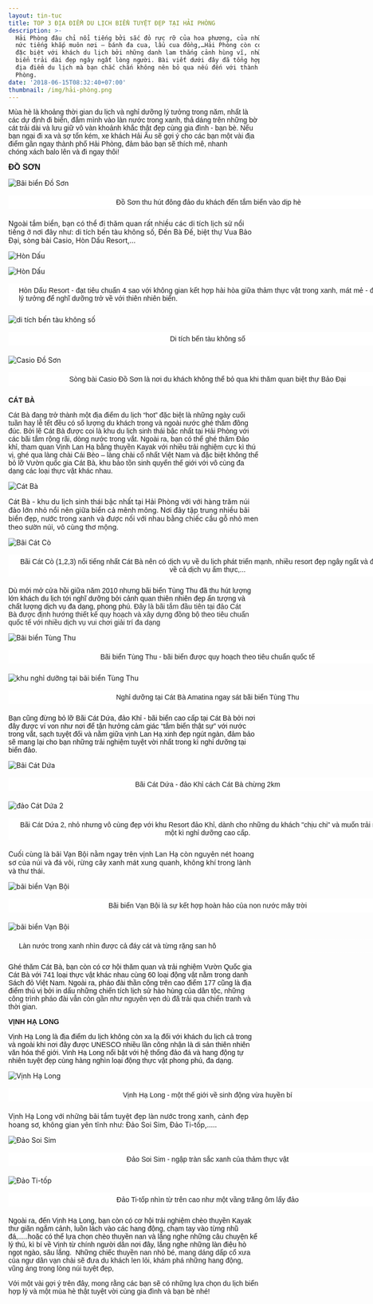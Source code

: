 ```yaml
---
layout: tin-tuc
title: TOP 3 ĐỊA ĐIỂM DU LỊCH BIỂN TUYỆT ĐẸP TẠI HẢI PHÒNG
description: >-
  Hải Phòng đâu chỉ nổi tiếng bởi sắc đỏ rực rỡ của hoa phượng, của những món ăn
  nức tiếng khắp muôn nơi – bánh đa cua, lẩu cua đồng,…Hải Phòng còn có sức hút
  đặc biệt với khách du lịch bởi những danh lam thắng cảnh hùng vĩ, những bãi
  biển trải dài đẹp ngây ngất lòng người. Bài viết dưới đây đã tổng hợp lại 5
  địa điểm du lịch mà bạn chắc chắn không nên bỏ qua nếu đến với thành phố Hải
  Phòng.
date: '2018-06-15T08:32:40+07:00'
thumbnail: /img/hải-phòng.png
---
```

<p><span style="font-size:14px;"><span style="font-family:arial,helvetica,sans-serif;">M&ugrave;a h&egrave; l&agrave; khoảng thời gian du lịch v&agrave; nghỉ dưỡng l&yacute; tưởng trong năm, nhất l&agrave; c&aacute;c dự định đi biển, đắm m&igrave;nh v&agrave;o l&agrave;n nước trong xanh, thả d&aacute;ng tr&ecirc;n những bờ c&aacute;t trải d&agrave;i v&agrave; lưu giữ v&ocirc; v&agrave;n khoảnh khắc thật đẹp c&ugrave;ng gia đ&igrave;nh - bạn b&egrave;. Nếu bạn ngại đi xa v&agrave; sợ tốn k&eacute;m, xe kh&aacute;ch Hải &Acirc;u sẽ gợi &yacute; cho c&aacute;c bạn một v&agrave;i địa điểm gần ngay th&agrave;nh phố Hải Ph&ograve;ng, đảm bảo bạn sẽ th&iacute;ch m&ecirc;, nhanh ch&oacute;ng&nbsp;x&aacute;ch balo l&ecirc;n v&agrave; đi ngay th&ocirc;i!</span></span></p>

<p><strong><span style="font-size:16px;"><span style="font-family:arial,helvetica,sans-serif;">ĐỒ SƠN</span></span></strong></p>

![Bãi biển Đồ Sơn](/img/đồ-sơn.jpg)

<p style="box-sizing: border-box; margin-top: 16px; margin-bottom: 20px; padding: 5px 20px; border: 1px dashed rgb(255, 255, 255); width: 800px; background: none 0px 0px repeat scroll rgb(255, 255, 255); text-align: center;"><span style="font-size:14px;"><span style="font-family:arial,helvetica,sans-serif;">&nbsp;Đồ Sơn thu h&uacute;t đ&ocirc;ng đảo du kh&aacute;ch đến tắm biển v&agrave;o dịp h&egrave;</span></span></p>

Ngoài tắm biển, bạn có thể đi thăm quan rất nhiều các di tích lịch sử nổi tiếng ở nơi đây như: di tích bến tàu không số, Đền Bà Đế, biệt thự Vua Bảo Đại, sòng bài Casio, Hòn Dấu Resort,…

![Hòn Dấu](/img/hòn-dấu.jpg)

![Hòn Dấu](/img/hòn-dấu.jpg)

<p style="box-sizing: border-box; margin-top: 16px; margin-bottom: 20px; padding: 5px 20px; border: 1px dashed rgb(255, 255, 255); width: 800px; background: none 0px 0px repeat scroll rgb(255, 255, 255); text-align: justify;"><span style="font-size:14px;"><span style="font-family:arial,helvetica,sans-serif;">H&ograve;n Dấu Resort - đạt ti&ecirc;u chuẩn 4 sao với kh&ocirc;ng gian kết hợp h&agrave;i h&ograve;a giữa thảm thực vật trong xanh, m&aacute;t mẻ - địa điểm l&yacute; tưởng để nghĩ dưỡng trở về với thi&ecirc;n nhi&ecirc;n biển.</span></span></p>

![di tích bến tàu không số](/img/tàu-không-số.jpg)

<p style="box-sizing: border-box; margin-top: 16px; margin-bottom: 20px; padding: 5px 20px; border: 1px dashed rgb(255, 255, 255); width: 800px; background: none 0px 0px repeat scroll rgb(255, 255, 255); text-align: center;"><span style="font-size:14px;"><span style="font-family:arial,helvetica,sans-serif;">Di t&iacute;ch bến t&agrave;u kh&ocirc;ng số</span></span></p>

![Casio Đồ Sơn](/img/casio-đồ-sơn.jpg)

<p style="box-sizing: border-box; margin-top: 16px; margin-bottom: 20px; padding: 5px 20px; border: 1px dashed rgb(255, 255, 255); width: 800px; background: none 0px 0px repeat scroll rgb(255, 255, 255); text-align: center;"><span style="font-size:14px;"><span style="font-family:arial,helvetica,sans-serif;">S&ograve;ng b&agrave;i Casio Đồ Sơn l&agrave; nơi du kh&aacute;ch kh&ocirc;ng thể bỏ qua khi thăm quan&nbsp;biệt thự&nbsp;Bảo Đại</span></span></p>

<p><font face="arial, helvetica, sans-serif"><b>C&Aacute;T B&Agrave;</b></font></p>

<p><span style="font-size:14px;"><span style="font-family:arial,helvetica,sans-serif;">C&aacute;t B&agrave; đang trở th&agrave;nh một địa điểm du lịch &ldquo;hot&rdquo; đặc biệt l&agrave; những ng&agrave;y cuối tuần hay lễ tết đều c&oacute; số lượng du kh&aacute;ch trong v&agrave; ngo&agrave;i nước gh&eacute; thăm đ&ocirc;ng đ&uacute;c. Bởi lẽ C&aacute;t B&agrave; được coi l&agrave; khu du lịch sinh th&aacute;i bậc nhất tại Hải Ph&ograve;ng với c&aacute;c b&atilde;i tắm rộng r&atilde;i, d&ograve;ng nước trong vắt. Ngo&agrave;i ra, bạn c&oacute; thể gh&eacute; thăm Đảo khỉ, tham quan Vịnh Lan Hạ bằng thuyền Kayak với nhiều trải nghiệm cực k&igrave; th&uacute; vị, gh&eacute; qua l&agrave;ng ch&agrave;i C&aacute;i B&egrave;o &ndash; l&agrave;ng ch&agrave;i cổ nhất Việt Nam v&agrave; đặc biệt kh&ocirc;ng thể bỏ lỡ Vườn quốc gia C&aacute;t B&agrave;, khu bảo tồn sinh quyển thế giới với v&ocirc; c&ugrave;ng đa dạng c&aacute;c loại thực vật kh&aacute;c nhau.</span></span></p>

![Cát Bà](/img/cát-bà.jpg)

Cát Bà - khu du lịch sinh thái bậc nhất tại Hải Phòng với với hàng trăm núi đảo lớn nhỏ nổi nên giữa biển cả mênh mông. Nơi đây tập trung nhiều bãi biển đẹp, nước trong xanh và được nối với nhau bằng chiếc cầu gỗ nhỏ men theo sườn núi, vô cùng thơ mộng. 

![Bãi Cát Cò](/img/bãi-cát-cò.jpg)

<p style="box-sizing: border-box; margin-top: 16px; margin-bottom: 20px; padding: 5px 20px; border: 1px dashed rgb(255, 255, 255); width: 800px; background: none 0px 0px repeat scroll rgb(255, 255, 255); text-align: center;"><span style="font-size:14px;"><span style="font-family:arial,helvetica,sans-serif;">B&atilde;i C&aacute;t C&ograve; (1,2,3) nổi tiếng nhất C&aacute;t B&agrave; n&ecirc;n c&oacute; dịch vụ về du lịch ph&aacute;t triển mạnh, nhiều resort đẹp ng&acirc;y ngất v&agrave; đa dạng về cả dịch vụ ẩm thực,...</span></span></p>

<p><span style="font-family:arial,helvetica,sans-serif;"><span style="color: rgb(17, 17, 17); font-size: 14px;">D&ugrave; mới mở cửa hồi giữa năm 2010 nhưng b&atilde;i biển T&ugrave;ng Thu đ&atilde; thu h&uacute;t lượng lớn kh&aacute;ch du lịch tới nghĩ dưỡng bởi cảnh quan thi&ecirc;n nhi&ecirc;n đẹp ấn tượng v&agrave; chất lượng dịch vụ đa dạng, phong ph&uacute;.&nbsp;</span><span style="color: rgb(34, 34, 34); font-size: 14px; text-align: justify;">Đ&acirc;y l&agrave;&nbsp;b&atilde;i tắm&nbsp;đầu ti&ecirc;n tại&nbsp;đảo C&aacute;t B&agrave;&nbsp;được định hướng thiết kế&nbsp;quy hoạch v&agrave;&nbsp;x&acirc;y dựng đồng bộ&nbsp;theo ti&ecirc;u chuẩn quốc tế&nbsp;với&nbsp;nhiều dịch vụ&nbsp;vui chơi giải tr&iacute; đa dạng</span></span></p>

![Bãi biển Tùng Thu](/img/bãi-biển-tùng-thu.jpg)

<p style="box-sizing: border-box; margin-top: 16px; margin-bottom: 20px; padding: 5px 20px; border: 1px dashed rgb(255, 255, 255); width: 800px; background: none 0px 0px repeat scroll rgb(255, 255, 255); text-align: center;"><span style="font-size:14px;"><span style="font-family:arial,helvetica,sans-serif;">B&atilde;i biển T&ugrave;ng Thu - b&atilde;i biển được quy hoạch theo ti&ecirc;u chuẩn quốc tế</span></span></p>

![khu nghỉ dưỡng tại bãi biển Tùng Thu](/img/nghĩ-dưỡng-tại-bãi-biển-tùng-thu.jpg)

<p style="box-sizing: border-box; margin-top: 16px; margin-bottom: 20px; padding: 5px 20px; border: 1px dashed rgb(255, 255, 255); width: 800px; background: none 0px 0px repeat scroll rgb(255, 255, 255); text-align: center;"><span style="font-size:14px;"><span style="font-family:arial,helvetica,sans-serif;">Nghỉ dưỡng tại C&aacute;t B&agrave; Amatina ngay s&aacute;t b&atilde;i biển T&ugrave;ng Thu</span></span></p>

<p><span style="font-family:arial,helvetica,sans-serif;"><font color="#111111"><span style="font-size: 14px;">Bạn cũng đừng bỏ lỡ B&atilde;i C&aacute;t Dứa, đảo Khỉ - b&atilde;i biển cao cấp tại C&aacute;t B&agrave; bởi&nbsp;</span></font><span style="color: rgb(17, 17, 17); font-size: 14px;">nơi đ&acirc;y được v&iacute; von như nơi để tận hưởng cảm gi&aacute;c &ldquo;tắm biển thật sự&rdquo; với nước trong vắt, sạch tuyệt đối v&agrave; nằm giữa vịnh Lan Hạ xinh đẹp ng&uacute;t ng&agrave;n, đảm bảo sẽ mang lại cho bạn những trải nghiệm tuyệt vời nhất trong k&igrave; nghỉ dưỡng tại biển đảo.</span></span></p>

![Bãi Cát Dứa](/img/bãi-cát-dứa-đảo-khỉ.jpg)

<p style="box-sizing: border-box; margin-top: 16px; margin-bottom: 20px; padding: 5px 20px; border: 1px dashed rgb(255, 255, 255); width: 800px; background: none 0px 0px repeat scroll rgb(255, 255, 255); text-align: center;"><span style="font-size:14px;"><span style="font-family:arial,helvetica,sans-serif;">B&atilde;i C&aacute;t Dứa - đảo Khỉ c&aacute;ch C&aacute;t B&agrave; chừng 2km</span></span></p>

![đảo Cát Dứa 2](/img/đảo-cát-dứa-2.jpg)

<p style="box-sizing: border-box; margin-top: 16px; margin-bottom: 20px; padding: 5px 20px; border: 1px dashed rgb(255, 255, 255); width: 800px; background: none 0px 0px repeat scroll rgb(255, 255, 255); text-align: center;"><span style="font-size:14px;"><span style="font-family:arial,helvetica,sans-serif;">B&atilde;i C&aacute;t Dứa 2, nhỏ nhưng v&ocirc; c&ugrave;ng đẹp với khu Resort đảo Khỉ, d&agrave;nh cho những du kh&aacute;ch &quot;chịu chi&quot; v&agrave; muốn trải nghiệm một k&igrave; nghỉ dưỡng cao cấp.</span></span></p>

Cuối cùng là bãi Vạn Bội nằm ngay trên vịnh Lan Hạ còn nguyên nét hoang sơ của núi và đá vôi, rừng cây xanh mát xung quanh, không khí trong lành và thư thái.

![bãi biển Vạn Bội](/img/bãi-biển-vạn-bội.jpg)

<p style="box-sizing: border-box; margin-top: 16px; margin-bottom: 20px; padding: 5px 20px; border: 1px dashed rgb(255, 255, 255); width: 800px; background: none 0px 0px repeat scroll rgb(255, 255, 255); text-align: center;"><span style="font-size:14px;"><span style="font-family:arial,helvetica,sans-serif;">B&atilde;i biển Vạn Bội l&agrave; sự kết hợp ho&agrave;n hảo của non nước m&acirc;y trời</span></span></p>

![bãi biển Vạn Bội](/img/bãi-biển-vạn-bội-2.jpg)

<p style="box-sizing: border-box; margin-top: 16px; margin-bottom: 20px; padding: 5px 20px; border: 1px dashed rgb(255, 255, 255); width: 800px; background: none 0px 0px repeat scroll rgb((255, 255, 255); text-align: center;"><span style="font-size:14px;"><span style="font-family:arial,helvetica,sans-serif;">L&agrave;n nước trong xanh nh&igrave;n được cả đ&aacute;y c&aacute;t v&agrave; từng rặng san h&ocirc;</span></span></p>

<p><span style="font-family:arial,helvetica,sans-serif;"><font color="#111111"><span style="font-size: 14px;">Gh&eacute; thăm C&aacute;t B&agrave;, bạn c&ograve;n c&oacute; cơ hội thăm quan v&agrave; trải nghiệm Vườn Quốc gia C&aacute;t B&agrave; với 741 loại thực vật kh&aacute;c nhau c&ugrave;ng 60 loại động vật nằm trong danh S&aacute;ch đỏ Việt Nam. Ngo&agrave;i ra, ph&aacute;o đ&agrave;i thần c&ocirc;ng tr&ecirc;n cao điểm 177 cũng l&agrave; địa điểm th&uacute; vị bởi in dấu những chiến t&iacute;ch lịch sử h&agrave;o h&ugrave;ng của d&acirc;n tộc,&nbsp;</span></font><span style="font-size:14px;"><span style="text-align: justify; background-color: rgb(255, 255, 255);">những c&ocirc;ng tr&igrave;nh ph&aacute;o đ&agrave;i vẫn c&ograve;n gần như nguy&ecirc;n vẹn d&ugrave; đ&atilde; trải qua chiến tranh v&agrave; thời gian.</span></span></span></p>

<p><font face="arial, helvetica, sans-serif"><b>VỊNH HẠ LONG</b></font></p>

<p><font color="#111111" face="arial, helvetica, sans-serif"><span style="font-size: 14px;">Vịnh Hạ Long l&agrave; địa điểm du lịch kh&ocirc;ng c&ograve;n xa lạ đối với kh&aacute;ch du lịch cả trong v&agrave; ngo&agrave;i khi nơi đ&acirc;y được UNESCO nhiều lần c&ocirc;ng nhận l&agrave; di sản thi&ecirc;n nhi&ecirc;n văn h&oacute;a thế giới. Vinh Hạ Long nổi bật với hệ thống đảo đ&aacute; v&agrave; hang động tự nhi&ecirc;n tuyệt đẹp c&ugrave;ng h&agrave;ng ngh&igrave;n loại động thực vật phong ph&uacute;, đa dạng.&nbsp;</span></font></p>

![Vịnh Hạ Long](/img/vịnh-hạ-long.jpg)

<p style="box-sizing: border-box; margin-top: 16px; margin-bottom: 20px; padding: 5px 20px; border: 1px dashed rgb(255, 255, 255); width: 800px; background: none 0px 0px repeat scroll rgb(255, 255, 255); text-align: center;"><span style="font-size:14px;"><span style="font-family:arial,helvetica,sans-serif;">Vịnh Hạ Long - một thế giới về sinh động vừa huyền b&iacute;</span></span></p>

Vịnh Hạ Long với những bãi tắm tuyệt đẹp làn nước trong xanh, cảnh đẹp hoang sơ, không gian yên tĩnh như: Đảo Soi Sim, Đảo Ti-tốp,.....

![Đảo Soi Sim](/img/đảo-soi-sim.jpg)

<p style="box-sizing: border-box; margin-top: 16px; margin-bottom: 20px; padding: 5px 20px; border: 1px dashed rgb(255, 255, 255); width: 800px; background: none 0px 0px repeat scroll rgb(255, 255, 255); text-align: center;"><font face="arial, helvetica, sans-serif"><span style="font-size: 14px;">Đảo Soi Sim - ngập tr&agrave;n sắc xanh của thảm thực vật</span></font></p>

![Đảo Ti-tốp](/img/đảo-titop.jpg)

<p style="box-sizing: border-box; margin-top: 16px; margin-bottom: 20px; padding: 5px 20px; border: 1px dashed rgb(255, 255, 255); width: 800px; background: none 0px 0px repeat scroll rgb(255, 255, 255); text-align: center;"><font face="arial, helvetica, sans-serif"><span style="font-size: 14px;">Đảo Ti-tốp&nbsp;nh&igrave;n từ tr&ecirc;n cao như một vầng trăng &ocirc;m lấy đảo</span></font></p>

<p><font color="#111111" face="arial, helvetica, sans-serif"><span style="font-size: 14px;">Ngo&agrave;i ra, đến Vịnh Hạ Long, bạn c&ograve;n c&oacute; cơ hội trải nghiệm ch&egrave;o thuyền Kayak thư gi&atilde;n ngắm cảnh, luồn l&aacute;ch v&agrave;o c&aacute;c hang động, chạm tay v&agrave;o từng nhũ đ&aacute;,.....hoặc c&oacute; thể lựa chọn ch&egrave;o thuyền nan v&agrave; lắng nghe những c&acirc;u chuyện kể l&yacute; th&uacute;, k&igrave; b&iacute; về Vịnh từ ch&iacute;nh người d&acirc;n nơi đ&acirc;y, lắng nghe những l&agrave;n điệu h&ograve; ngọt ng&agrave;o, s&acirc;u lắng.&nbsp; Những chiếc t</span></font><span style="font-size:14px;"><span style="font-family:arial,helvetica,sans-serif;"><span style="text-align: justify; background-color: rgb(255, 255, 255);">huyền nan nhỏ b&eacute;, mang d&aacute;ng dấp cổ xưa của ngư d&acirc;n vạn ch&agrave;i sẽ đưa du kh&aacute;ch len lỏi, kh&aacute;m ph&aacute; những hang động, vũng &aacute;ng trong l&ograve;ng n&uacute;i tuyệt đẹp,</span></span></span></p>

<p><span style="font-size:14px;"><span style="font-family:arial,helvetica,sans-serif;">Với một v&agrave;i gợi &yacute; tr&ecirc;n đ&acirc;y, mong rằng c&aacute;c bạn sẽ c&oacute; những lựa chọn du lịch biển hợp l&yacute; v&agrave; một m&ugrave;a h&egrave; thật tuyệt vời c&ugrave;ng gia đ&igrave;nh v&agrave; bạn b&egrave;&nbsp;nh&eacute;!</span></span></p>
